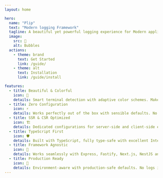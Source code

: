 ```yaml
---
layout: home

hero:
  name: "Plip"
  text: "Modern logging Framework"
  tagline: A beautiful yet powerful logging experience for Modern applications.
  image:
    src: 🫧
    alt: Bubbles
  actions:
    - theme: brand
      text: Get Started
      link: /guide/
    - theme: alt
      text: Installation
      link: /guide/install

features:
  - title: Beautiful & Colorful
    icon: 🌈
    details: Smart terminal detection with adaptive color schemes. Makes logs beautiful and easy to read.
  - title: Zero Configuration
    icon: ⚡
    details: Works perfectly out of the box with sensible defaults. No setup required to get started.
  - title: SSR & CSR Optimized
    icon: 🏗️
    details: Dedicated configurations for server-side and client-side environments with rich visual features.
  - title: TypeScript First
    icon: 🛡️
    details: Built with TypeScript, fully type-safe with excellent IntelliSense support.
  - title: Framework Agnostic
    icon: 🔧
    details: Works seamlessly with Express, Fastify, Next.js, NestJS and any Node.js application.
  - title: Production Ready
    icon: 🚀
    details: Environment-aware with production-safe defaults. No logs in production unless explicitly enabled.
---
```

